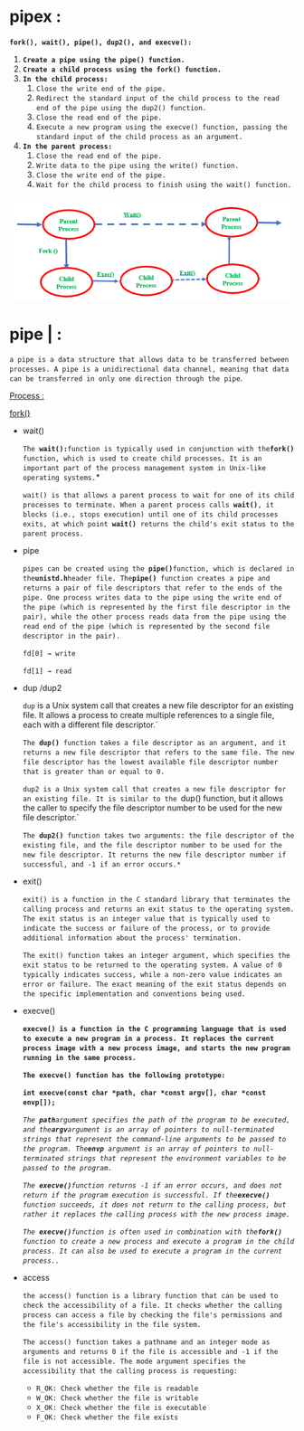 # pipex :

**`fork(), wait(), pipe(), dup2(), and execve():`**

1. **`Create a pipe using the pipe() function.`**
2. **`Create a child process using the fork() function.`**
3. **`In the child process:`**
    1. `Close the write end of the pipe.`
    2. `Redirect the standard input of the child process to the read end of the pipe using the dup2() function.`
    3. `Close the read end of the pipe.`
    4. `Execute a new program using the execve() function, passing the standard input of the child process as an argument.`
4. **`In the parent process:`**
    1. `Close the read end of the pipe.`
    2. `Write data to the pipe using the write() function.`
    3. `Close the write end of the pipe.`
    4. `Wait for the child process to finish using the wait() function.`

![zom.png](pipex%20f3f377eedb644f1a805c6f479d7576c0/zom.png)

# pipe | :

`a pipe is a data structure that allows data to be transferred between processes. A pipe is a unidirectional data channel, meaning that data can be transferred in only one direction through the pipe`.

[Process : ](pipex%20f3f377eedb644f1a805c6f479d7576c0/Process%205489eb2fa3234436838be5c8933e078e.md)

[fork()](pipex%20f3f377eedb644f1a805c6f479d7576c0/fork()%20aa6a96924d494ade9ea095fce3c0c07e.md)

- wait()
    
    `The `**`wait():`**`
     function is typically used in conjunction with the `**`fork()`**`
     function, which is used to create child processes. It is an important part of the process management system in Unix-like operating systems.`*
    
    `wait() is that allows a parent process to wait for one of its child processes to terminate. When a parent process calls `**`wait()`**`, it blocks (i.e., stops execution) until one of its child processes exits, at which point `**`wait()`**` returns the child's exit status to the parent process.`
    
- pipe
    
    `pipes can be created using the `**`pipe()`**` function, which is declared in the `**`unistd.h`**`
     header file. The `**`pipe()`**` function creates a pipe and returns a pair of file descriptors that refer to the ends of the pipe. One process writes data to the pipe using the write end of the pipe (which is represented by the first file descriptor in the pair), while the other process reads data from the pipe using the read end of the pipe (which is represented by the second file descriptor in the pair).`
    
    `fd[0] → write`
    
    `fd[1] → read`
    
- dup /dup2
    
    `dup` is a Unix system call that creates a new file descriptor for an existing file. It allows a process to create multiple references to a single file, each with a different file descriptor.`
    
    `The `**`dup()`**` function takes a file descriptor as an argument, and it returns a new file descriptor that refers to the same file. The new file descriptor has the lowest available file descriptor number that is greater than or equal to 0.`
    
    `dup2 is a Unix system call that creates a new file descriptor for an existing file. It is similar to the `dup() function, but it allows the caller to specify the file descriptor number to be used for the new file descriptor.`
    
    `The `**`dup2()`**` function takes two arguments: the file descriptor of the existing file, and the file descriptor number to be used for the new file descriptor. It returns the new file descriptor number if successful, and -1 if an error occurs.*`
    
- exit()
    
    `exit() is a function in the C standard library that terminates the calling process and returns an exit status to the operating system. The exit status is an integer value that is typically used to indicate the success or failure of the process, or to provide additional information about the process' termination.`
    
    `The exit() function takes an integer argument, which specifies the exit status to be returned to the operating system. A value of 0 typically indicates success, while a non-zero value indicates an error or failure. The exact meaning of the exit status depends on the specific implementation and conventions being used.`
    
- execve()
    
    **`execve() is a function in the C programming language that is used to execute a new program in a process. It replaces the current process image with a new process image, and starts the new program running in the same process.`**
    
    **`The execve() function has the following prototype:`**
    
    **`int execve(const char *path, char *const argv[], char *const envp[]);`**
    
    *`The `**`path`**` argument specifies the path of the program to be executed, and the `**`argv`**` argument is an array of pointers to null-terminated strings that represent the command-line arguments to be passed to the program. The `**`envp`**` argument is an array of pointers to null-terminated strings that represent the environment variables to be passed to the program.`*
    
    *`The `**`execve()`**` function returns -1 if an error occurs, and does not return if the program execution is successful. If the `**`execve()`**` function succeeds, it does not return to the calling process, but rather it replaces the calling process with the new process image.`*
    
    *`The `**`execve()`**` function is often used in combination with the `**`fork()`**` function to create a new process and execute a program in the child process. It can also be used to execute a program in the current process..`*
    
- access
    
    `the access() function is a library function that can be used to check the accessibility of a file. It checks whether the calling process can access a file by checking the file's permissions and the file's accessibility in the file system.`
    
    `The access() function takes a pathname and an integer mode as arguments and returns 0 if the file is accessible and -1 if the file is not accessible. The mode argument specifies the accessibility that the calling process is requesting:`
    
    - `R_OK: Check whether the file is readable`
    - `W_OK: Check whether the file is writable`
    - `X_OK: Check whether the file is executable`
    - `F_OK: Check whether the file exists`
